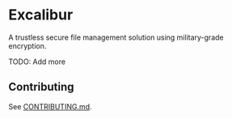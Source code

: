 # Excalibur

A trustless secure file management solution using military-grade encryption.

TODO: Add more

## Contributing

<!-- TODO: Too direct? -->

See [CONTRIBUTING.md](./.github/CONTRIBUTING.md).
